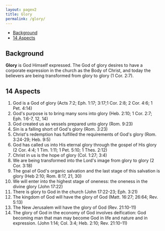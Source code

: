 ```yaml
---
layout: pagev2
title: Glory
permalink: /glory/
---
```

- [Background](#background)
- [14 Aspects](#14-aspects)

## Background

**Glory** is God Himself expressed. The God of glory desires to have a corporate expression in the church as the Body of Christ, and today the believers are being transformed from glory to glory (1 Cor. 2:7).

## 14 Aspects

1. God is a God of glory (Acts 7:2; Eph. 1:17; 3:17;1 Cor. 2:8; 2 Cor. 4:6; 1 Pet. 4:14)
2. God's purpose is to bring many sons into glory (Heb. 2:10; 1 Cor. 2:7; Eph. 1:6-7, 12, 14)
3. God created us as vessels prepared unto glory (Rom. 9:23) 
4. Sin is a falling short of God's glory (Rom. 3:23)
5. Christ's redemption has fulfilled the requirements of God's glory (Rom. 3:24-29; Heb. 9:5)
6. God has called us into His eternal glory through the gospel of His glory (2 Cor. 4:4; 1 Tim. 1:11; 1 Pet. 5:10; 1 Thes. 2:12)
7. Christ in us is the hope of glory (Col. 1:27; 3:4)
8. We are being transformed into the Lord's image from glory to glory (2 Cor. 3:18)
9. The goal of God's organic salvation and the last stage of this salvation is glory (Heb 2:10; Rom. 8:17, 21, 30)
10. We will enter into the highest stage of oneness: the oneness in the divine glory (John 17:22)
11. There is glory to God in the church (John 17:22-23; Eph. 3:21)
12. The kingdom of God will have the glory of God (Matt. 16:27; 26:64; Rev. 5:13)
13. The New Jerusalem will have the glory of God (Rev. 21:10-11)
14. The glory of God in the economy of God involves deification: God becoming man that man may become God in life and nature and in expression. (John 1:14; Col. 3:4; Heb. 2:10; Rev. 21:10-11)